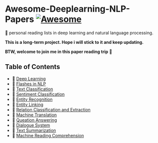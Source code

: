 # Awesome-Deeplearning-NLP-Papers [![Awesome](https://awesome.re/badge-flat.svg)](https://awesome.re)
:blue_book: personal reading lists in deep learning and natural language processing.  

**This is a long-term project. Hope i will stick to it and keep updating.**

**BTW, welcome to join me in this paper reading trip** :raising_hand:
## Table of Contents
- :watermelon: [Deep Learning](https://github.com/KaiyuanGao/awesome-deeplearning-nlp-papers/blob/master/doc/deep-learning.md)
- :strawberry: [Flashes in NLP](https://github.com/KaiyuanGao/awesome-deeplearning-nlp-papers/blob/master/doc/flashes-in-nlp.md)
- :cherries: [Text Classification](https://github.com/KaiyuanGao/awesome-deeplearning-nlp-papers/blob/master/doc/text-classification.md)
- :peach: [Sentiment Classification](https://github.com/KaiyuanGao/awesome-deeplearning-nlp-papers/blob/master/doc/sentiment-extraction.md)
- :melon: [Entity Recognition](https://github.com/KaiyuanGao/awesome-deeplearning-nlp-papers/blob/master/doc/entity-recognition.md)
- :banana: [Entity Linking](https://github.com/KaiyuanGao/awesome-deeplearning-nlp-papers/blob/master/doc/entity-linking.md)
- :pear: [Relation Classification and Extraction](https://github.com/KaiyuanGao/awesome-deeplearning-nlp-papers/blob/master/doc/relation-extraction.md)
- :tangerine: [Machine Translation](https://github.com/KaiyuanGao/awesome-deeplearning-nlp-papers/blob/master/doc/machine-translation.md)
- :lemon: [Queation Answering](https://github.com/KaiyuanGao/awesome-deeplearning-nlp-papers/blob/master/doc/queation-answering.md)
- :pineapple: [Dialogue System](https://github.com/KaiyuanGao/awesome-deeplearning-nlp-papers/blob/master/doc/dialogue-system.md)
- :tomato: [Text Summarization](https://github.com/KaiyuanGao/awesome-deeplearning-nlp-papers/blob/master/doc/text-summarization.md)
- :eggplant: [Machine Reading Comprehension](https://github.com/KaiyuanGao/awesome-deeplearning-nlp-papers/blob/master/doc/machine-reading-comprehension.md)
